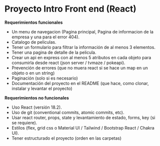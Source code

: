 # Proyecto Intro Front end (React)

**Requerimientos funcionales**

* Un menu de navegacion (Pagina principal, Pagina de informacion de la empresa y una para el error 404).
* Catalogo de peliculas.
* Tener un formulario para filtrar la información de al menos 3 elementos.
* Tener una pagina de detalle de la pelicula.
* Crear un api en express con al menos 5 atributos en cada objeto para consumirla desde react (json server / tvmaze / pokeapi).
* Prevención de errores (que no muera react si se hace un map en un objeto o en un string)
* Paginación (solo si es necesario)
* Documentación del proyecto en el README (que hace, como clonar, instalar y levantar el proyecto)

**Requerimientos no funcionales**

* Uso React (versión 18.2).
* Uso de git (conventional commits, atomic commits, etc).
* Usar react router, props, state y levantamiento de estado, forms, key (si se requiere).
* Estilos (flex, grid css o Material UI / Tailwind / Bootstrap React / Chakra UI).
* Tener estructurado el proyecto (orden en las carpetas)
